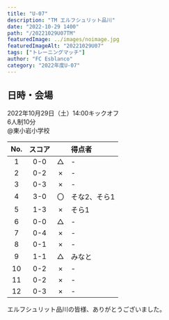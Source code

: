 ```yaml
---
title: "U-07"
description: "TM エルフシュリット品川"
date: "2022-10-29 1400"
path: "/20221029U07TM"
featuredImage: ../images/noimage.jpg
featuredImageAlt: "20221029U07"
tags: ["トレーニングマッチ"]
author: "FC Esblanco"
category: "2022年度U-07"
---
```


## 日時・会場

2022年10月29日（土）14:00キックオフ<br>
6人制10分<br>
@東小岩小学校

| No.| スコア |   | 得点者  |
|:--:|:------:|:-:|:--------|
| 1  | 0-0 | △ |-|
| 2  | 0-2 | × |-|
| 3  | 0-3 | × |-|
| 4  | 3-0 | 〇 |そな2、そら1|
| 5  | 1-3 | × |そら1|
| 6  | 0-0 | △ |-|
| 7  | 0-4 | × |-|
| 8  | 0-1 | × |-|
| 9  | 1-1 | △ |みなと|
| 10 | 0-2 | × |-|
| 11 | 0-2 | × |-|
| 12 | 0-3 | × |-|


エルフシュリット品川の皆様、ありがとうございました。